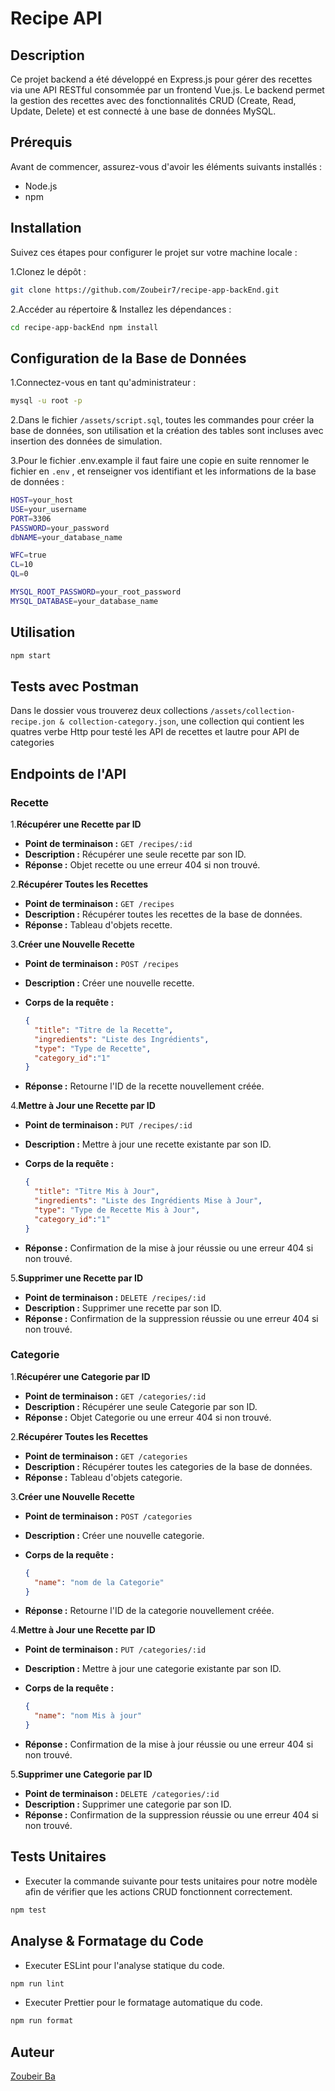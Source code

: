 # Recipe API

## Description

Ce projet backend a été développé en Express.js pour gérer des recettes via une API RESTful consommée par un frontend Vue.js. Le backend permet la gestion des recettes avec des fonctionnalités CRUD (Create, Read, Update, Delete) et est connecté à une base de données MySQL.

## Prérequis

Avant de commencer, assurez-vous d'avoir les éléments suivants installés :

- Node.js
- npm

## Installation

Suivez ces étapes pour configurer le projet sur votre machine locale :

1.Clonez le dépôt :

```bash
git clone https://github.com/Zoubeir7/recipe-app-backEnd.git
```

2.Accéder au répertoire & Installez les dépendances :

```bash
cd recipe-app-backEnd npm install
```

## Configuration de la Base de Données

1.Connectez-vous en tant qu'administrateur :

```bash
mysql -u root -p
```

2.Dans le fichier `/assets/script.sql`, toutes les commandes pour créer la base de données, son utilisation et la création des tables sont incluses avec insertion des données de simulation.

3.Pour le fichier .env.example il faut faire une copie en suite rennomer le fichier en `.env` , et renseigner vos identifiant et les informations de la base de données  :

```bash
HOST=your_host
USE=your_username 
PORT=3306
PASSWORD=your_password
dbNAME=your_database_name 

WFC=true        
CL=10            
QL=0              

MYSQL_ROOT_PASSWORD=your_root_password  
MYSQL_DATABASE=your_database_name 
```

## Utilisation

```bash
npm start
```

## Tests avec Postman

Dans le dossier vous trouverez deux collections `/assets/collection-recipe.jon & collection-category.json`, une collection qui contient les quatres verbe Http pour testé les API de recettes et lautre pour API de categories

## Endpoints de l'API

### Recette

1.**Récupérer une Recette par ID**

   - **Point de terminaison :** `GET /recipes/:id`
   - **Description :** Récupérer une seule recette par son ID.
   - **Réponse :** Objet recette ou une erreur 404 si non trouvé.

2.**Récupérer Toutes les Recettes**

- **Point de terminaison :** `GET /recipes`
- **Description :** Récupérer toutes les recettes de la base de données.
- **Réponse :** Tableau d'objets recette.

3.**Créer une Nouvelle Recette**

- **Point de terminaison :** `POST /recipes`
- **Description :** Créer une nouvelle recette.
- **Corps de la requête :**

  ```json
  {
    "title": "Titre de la Recette",
    "ingredients": "Liste des Ingrédients",
    "type": "Type de Recette",
    "category_id":"1"
  }
  ```

- **Réponse :** Retourne l'ID de la recette nouvellement créée.

4.**Mettre à Jour une Recette par ID**

- **Point de terminaison :** `PUT /recipes/:id`
- **Description :** Mettre à jour une recette existante par son ID.
- **Corps de la requête :**

  ```json
  {
    "title": "Titre Mis à Jour",
    "ingredients": "Liste des Ingrédients Mise à Jour",
    "type": "Type de Recette Mis à Jour",
    "category_id":"1"
  }
  ```

- **Réponse :** Confirmation de la mise à jour réussie ou une erreur 404 si non trouvé.

5.**Supprimer une Recette par ID**

- **Point de terminaison :** `DELETE /recipes/:id`
- **Description :** Supprimer une recette par son ID.
- **Réponse :** Confirmation de la suppression réussie ou une erreur 404 si non trouvé.

### Categorie

1.**Récupérer une Categorie par ID**

   - **Point de terminaison :** `GET /categories/:id`
   - **Description :** Récupérer une seule Categorie par son ID.
   - **Réponse :** Objet Categorie ou une erreur 404 si non trouvé.

2.**Récupérer Toutes les Recettes**

- **Point de terminaison :** `GET /categories`
- **Description :** Récupérer toutes les categories de la base de données.
- **Réponse :** Tableau d'objets categorie.

3.**Créer une Nouvelle Recette**

- **Point de terminaison :** `POST /categories`
- **Description :** Créer une nouvelle categorie.
- **Corps de la requête :**

  ```json
  {
    "name": "nom de la Categorie"
  }
  ```

- **Réponse :** Retourne l'ID de la categorie nouvellement créée.

4.**Mettre à Jour une Recette par ID**

- **Point de terminaison :** `PUT /categories/:id`
- **Description :** Mettre à jour une categorie existante par son ID.
- **Corps de la requête :**

  ```json
  {
    "name": "nom Mis à jour"
  }
  ```

- **Réponse :** Confirmation de la mise à jour réussie ou une erreur 404 si non trouvé.

5.**Supprimer une Categorie par ID**

- **Point de terminaison :** `DELETE /categories/:id`
- **Description :** Supprimer une categorie par son ID.
- **Réponse :** Confirmation de la suppression réussie ou une erreur 404 si non trouvé.

## Tests Unitaires

- Executer la commande suivante pour tests unitaires pour notre modèle afin de vérifier que les actions CRUD fonctionnent correctement.

```bash
npm test
```

## Analyse & Formatage du Code 

- Executer ESLint pour l'analyse statique du code.

```bash
npm run lint
```

- Executer Prettier pour le formatage automatique du code.

```bash
npm run format
```

## Auteur

[Zoubeir Ba](https://github.com/Zoubeir7)

